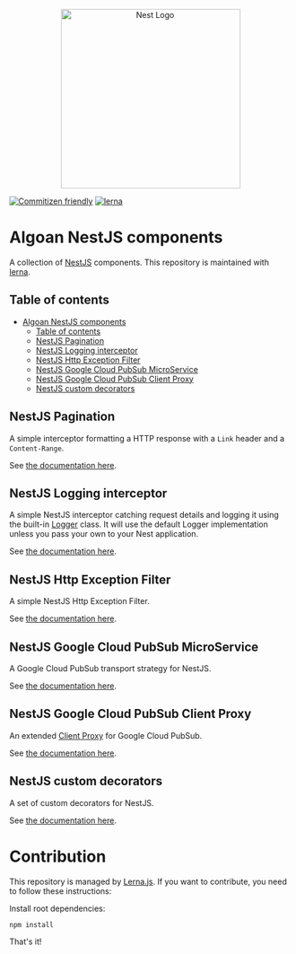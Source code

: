 <p align="center">
  <a href="http://nestjs.com"><img src="https://nestjs.com/img/logo_text.svg" alt="Nest Logo" width="320" /></a>
</p>


[![Commitizen friendly](https://img.shields.io/badge/commitizen-friendly-brightgreen.svg)](http://commitizen.github.io/cz-cli/)
[![lerna](https://img.shields.io/badge/maintained%20with-lerna-cc00ff.svg)](https://lerna.js.org/)

# Algoan NestJS components

A collection of [NestJS](https://docs.nestjs.com) components. This repository is maintained with [lerna](https://github.com/lerna/lerna).

## Table of contents

- [Algoan NestJS components](#algoan-nestjs-components)
  - [Table of contents](#table-of-contents)
  - [NestJS Pagination](#nestjs-pagination)
  - [NestJS Logging interceptor](#nestjs-logging-interceptor)
  - [NestJS Http Exception Filter](#nestjs-http-exception-filter)
  - [NestJS Google Cloud PubSub MicroService](#nestjs-google-cloud-pubsub-microservice)
  - [NestJS Google Cloud PubSub Client Proxy](#nestjs-google-cloud-pubsub-client-proxy)
  - [NestJS custom decorators](#nestjs-custom-decorators)

## NestJS Pagination

A simple interceptor formatting a HTTP response with a `Link` header and a `Content-Range`.

See [the documentation here](./packages/pagination/).

## NestJS Logging interceptor

A simple NestJS interceptor catching request details and logging it using the built-in [Logger](https://docs.nestjs.com/techniques/logger#logger) class. It will use the default Logger implementation unless you pass your own to your Nest application.

See [the documentation here](./packages/logging-interceptor/).

## NestJS Http Exception Filter

A simple NestJS Http Exception Filter.

See [the documentation here](./packages/http-exception-filter/).

## NestJS Google Cloud PubSub MicroService

A Google Cloud PubSub transport strategy for NestJS.

See [the documentation here](./packages/google-pubsub-microservice/).

## NestJS Google Cloud PubSub Client Proxy

An extended [Client Proxy](https://docs.nestjs.com/microservices/basics#client) for Google Cloud PubSub.

See [the documentation here](./packages/google-pubsub-client/).

## NestJS custom decorators

A set of custom decorators for NestJS.

See [the documentation here](./packages/custom-decorators).

# Contribution

This repository is managed by [Lerna.js](https://lerna.js.org). If you want to contribute, you need to follow these instructions:

Install root dependencies:

```bash
npm install
```

That's it!

